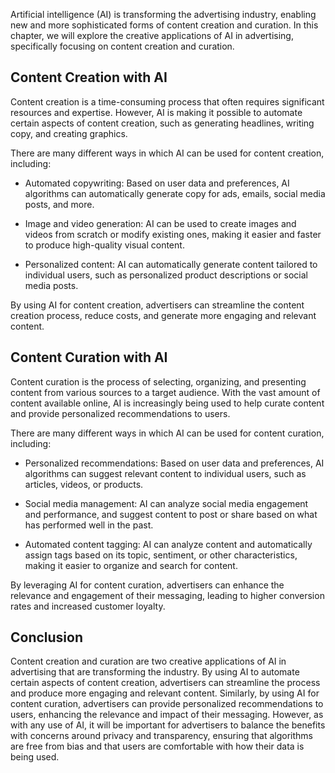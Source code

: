 

Artificial intelligence (AI) is transforming the advertising industry, enabling new and more sophisticated forms of content creation and curation. In this chapter, we will explore the creative applications of AI in advertising, specifically focusing on content creation and curation.

Content Creation with AI
------------------------

Content creation is a time-consuming process that often requires significant resources and expertise. However, AI is making it possible to automate certain aspects of content creation, such as generating headlines, writing copy, and creating graphics.

There are many different ways in which AI can be used for content creation, including:

* Automated copywriting: Based on user data and preferences, AI algorithms can automatically generate copy for ads, emails, social media posts, and more.

* Image and video generation: AI can be used to create images and videos from scratch or modify existing ones, making it easier and faster to produce high-quality visual content.

* Personalized content: AI can automatically generate content tailored to individual users, such as personalized product descriptions or social media posts.

By using AI for content creation, advertisers can streamline the content creation process, reduce costs, and generate more engaging and relevant content.

Content Curation with AI
------------------------

Content curation is the process of selecting, organizing, and presenting content from various sources to a target audience. With the vast amount of content available online, AI is increasingly being used to help curate content and provide personalized recommendations to users.

There are many different ways in which AI can be used for content curation, including:

* Personalized recommendations: Based on user data and preferences, AI algorithms can suggest relevant content to individual users, such as articles, videos, or products.

* Social media management: AI can analyze social media engagement and performance, and suggest content to post or share based on what has performed well in the past.

* Automated content tagging: AI can analyze content and automatically assign tags based on its topic, sentiment, or other characteristics, making it easier to organize and search for content.

By leveraging AI for content curation, advertisers can enhance the relevance and engagement of their messaging, leading to higher conversion rates and increased customer loyalty.

Conclusion
----------

Content creation and curation are two creative applications of AI in advertising that are transforming the industry. By using AI to automate certain aspects of content creation, advertisers can streamline the process and produce more engaging and relevant content. Similarly, by using AI for content curation, advertisers can provide personalized recommendations to users, enhancing the relevance and impact of their messaging. However, as with any use of AI, it will be important for advertisers to balance the benefits with concerns around privacy and transparency, ensuring that algorithms are free from bias and that users are comfortable with how their data is being used.
